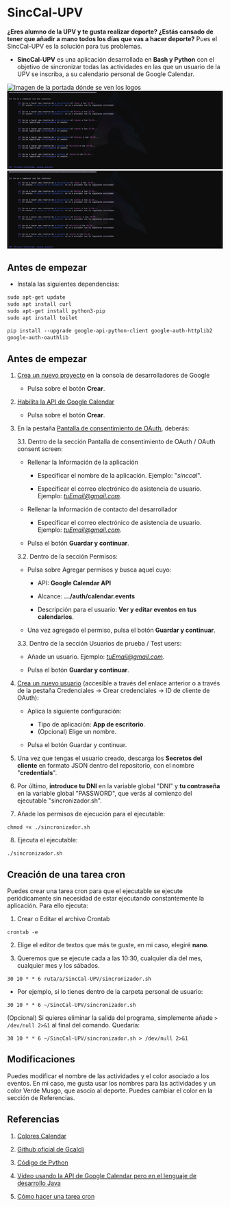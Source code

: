# SincCal-UPV

**¿Eres alumno de la UPV y te gusta realizar deporte? ¿Estás cansado de tener que añadir a mano todos los días que vas a hacer deporte?** Pues el SincCal-UPV es la solución para tus problemas.

- **SincCal-UPV** es una aplicación desarrollada en **Bash y Python** con el objetivo de sincronizar todas las actividades en las que un usuario de la UPV se inscriba, a su calendario personal de Google Calendar.


![Imagen de la portada dónde se ven los logos](/images/portada.png|50x50)
![Imagen dónde se pueden las actividades reservadas correctamente](/images/actividades_registradas.png)
![Imagen dónde se pueden ver las actividades que se quieren registrar pero ya están añadidas](/images/activiades_existentes.png)


## Antes de empezar

- Instala las siguientes dependencias:

```
sudo apt-get update
sudo apt install curl
sudo apt-get install python3-pip
sudo apt install toilet
```
```
pip install --upgrade google-api-python-client google-auth-httplib2 google-auth-oauthlib
```

## Antes de empezar
1. [Crea un nuevo proyecto](https://console.developers.google.com/projectcreate) en la consola de desarrolladores de Google

    - Pulsa sobre el botón **Crear**.

2. [Habilita la API de Google Calendar](https://console.developers.google.com/apis/api/calendar-json.googleapis.com/)
   
    - Pulsa sobre el botón **Crear**.


3. En la pestaña [Pantalla de consentimiento de OAuth](https://console.developers.google.com/apis/credentials/consent/edit;newAppInternalUser=false), deberás:
   
    3.1. Dentro de la sección Pantalla de consentimiento de OAuth / OAuth consent screen:

      - Rellenar la Información de la aplicación

        - Especificar el nombre de la aplicación. Ejemplo: "*sinccal*".

        - Especificar el correo electrónico de asistencia de usuario. Ejemplo: *tuEmail@gmail.com*.

      - Rellenar la Información de contacto del desarrollador

        - Especificar el correo electrónico de asistencia de usuario. Ejemplo: *tuEmail@gmail.com*.
   
      - Pulsa el botón **Guardar y continuar**.
   

   3.2. Dentro de la sección Permisos:

      - Pulsa sobre Agregar permisos y busca aquel cuyo:

        - API: **Google Calendar API**

        - Alcance: **.../auth/calendar.events**
         
        - Descripción para el usuario: **Ver y editar eventos en tus calendarios**.
   
      - Una vez agregado el permiso, pulsa el botón **Guardar y continuar**.
   

   3.3. Dentro de la sección Usuarios de prueba / Test users:

      - Añade un usuario. Ejemplo: *tuEmail@gmail.com*.

      - Pulsa el botón **Guardar y continuar**.
   

4. [Crea un nuevo usuario](https://console.developers.google.com/apis/credentials/oauthclient) (accesible a través del enlace anterior o a través de la pestaña Credenciales -> Crear credenciales -> ID de cliente de OAuth):

    - Aplica la siguiente configuración:
   
      - Tipo de aplicación: **App de escritorio**.
      - (Opcional) Elige un nombre.
   
   - Pulsa el botón Guardar y continuar.


5. Una vez que tengas el usuario creado, descarga los **Secretos del cliente** en formato JSON dentro del repositorio, con el nombre "**credentials**".


6. Por último, **introduce tu DNI** en la variable global "DNI" y **tu contraseña** en la variable global "PASSWORD", que verás al comienzo del ejecutable "sincronizador.sh".

7. Añade los permisos de ejecución para el ejecutable:

```
chmod +x ./sincronizador.sh
```

8. Ejecuta el ejecutable:

```
./sincronizador.sh
```

## Creación de una tarea cron

Puedes crear una tarea cron para que el ejecutable se ejecute periódicamente sin necesidad de estar ejecutando constantemente la aplicación. Para ello ejecuta:

1. Crear o Editar el archivo Crontab

```
crontab -e
```

2. Elige el editor de textos que más te guste, en mi caso, elegiré **nano**.

3. Queremos que se ejecute cada a las 10:30, cualquier día del mes, cualquier mes y los sábados.

```
30 10 * * 6 ruta/a/SincCal-UPV/sincronizador.sh
```

- Por ejemplo, si lo tienes dentro de la carpeta personal de usuario:

```
30 10 * * 6 ~/SincCal-UPV/sincronizador.sh
```

(Opcional) Si quieres eliminar la salida del programa, simplemente añade `> /dev/null 2>&1` al final del comando. Quedaría:

```
30 10 * * 6 ~/SincCal-UPV/sincronizador.sh > /dev/null 2>&1
```

## Modificaciones
Puedes modificar el nombre de las actividades y el color asociado a los eventos. En mi caso, me gusta usar los nombres para las actividades y un color Verde Musgo, que asocio al deporte. Puedes cambiar el color en la sección de Referencias.


## Referencias

1. [Colores Calendar](https://developers.google.com/apps-script/reference/calendar/event-color?hl=es-419)

2. [Github oficial de Gcalcli](https://github.com/insanum/gcalcli)

3. [Código de Python](https://developers.google.com/calendar/api/quickstart/python?hl=es-419)

4. [Vídeo usando la API de Google Calendar pero en el lenguaje de desarrollo Java](https://www.youtube.com/watch?v=zPsSUEGDfVY)

5. [Cómo hacer una tarea cron](https://phoenixnap.com/kb/set-up-cron-job-linux)
